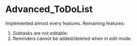 # Advanced_ToDoList
Implemented almost every features.
Remaining features:
1) Subtasks are not editable.
2) Reminders cannot be added/deleted when in edit mode.
